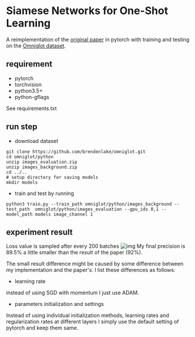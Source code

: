 # Siamese Networks for One-Shot Learning

A reimplementation of the [original paper](https://www.cs.cmu.edu/~rsalakhu/papers/oneshot1.pdf) in pytorch with
training and testing on the [Omniglot dataset](https://github.com/brendenlake/omniglot).

## requirement
- pytorch
- torchvision
- python3.5+
- python-gflags

See requirements.txt 

## run step
- download dataset
```
git clone https://github.com/brendenlake/omniglot.git
cd omniglot/python
unzip images_evaluation.zip
unzip images_background.zip
cd ../..
# setup directory for saving models
mkdir models
```
- train and test by running
```shell
python3 train.py --train_path omniglot/python/images_background --test_path  omniglot/python/images_evaluation --gpu_ids 0,1 --model_path models image_channel 1 
```

## experiment result
Loss value is sampled after every 200 batches
![img](https://github.com/fangpin/siamese-network/blob/master/loss.png)
My final precision is 89.5% a little smaller than the result of the paper (92%).

The small result difference might be caused by some difference between my implementation and the paper's. I list these differences as follows:

- learning rate

instead of using SGD with momentum I just use ADAM.

- parameters initialization and settings

Instead of using individual initialization methods, learning rates and regularization rates at different layers I simply use the default setting of pytorch and keep them same.
